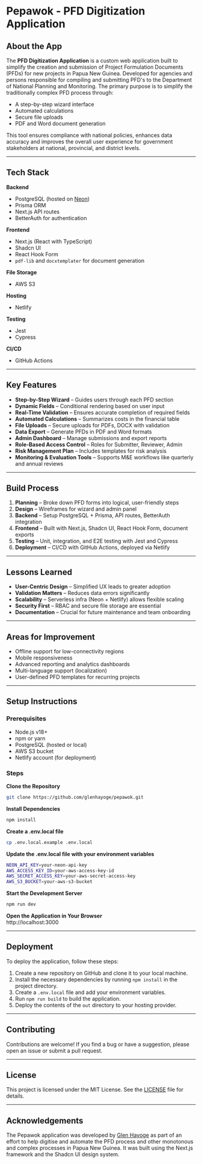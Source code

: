 # Pepawok - PFD Digitization Application

## About the App

The **PFD Digitization Application** is a custom web application built to simplify the creation and submission of Project Formulation Documents (PFDs) for new projects in Papua New Guinea. Developed for agencies and persons responsible for compiling and submitting PFD's to the Department of National Planning and Monitoring. The primary purpose is to simplify the traditionally complex PFD process through:

- A step-by-step wizard interface  
- Automated calculations  
- Secure file uploads  
- PDF and Word document generation  

This tool ensures compliance with national policies, enhances data accuracy and improves the overall user experience for government stakeholders at national, provincial, and district levels.

---

## Tech Stack

**Backend**  
- PostgreSQL (hosted on [Neon](https://neon.tech))  
- Prisma ORM  
- Next.js API routes  
- BetterAuth for authentication  

**Frontend**  
- Next.js (React with TypeScript)  
- Shadcn UI  
- React Hook Form  
- `pdf-lib` and `docxtemplater` for document generation  

**File Storage**  
- AWS S3  

**Hosting**  
- Netlify 

**Testing**  
- Jest  
- Cypress  

**CI/CD**  
- GitHub Actions  

---

## Key Features

- **Step-by-Step Wizard** – Guides users through each PFD section  
- **Dynamic Fields** – Conditional rendering based on user input  
- **Real-Time Validation** – Ensures accurate completion of required fields  
- **Automated Calculations** – Summarizes costs in the financial table  
- **File Uploads** – Secure uploads for PDFs, DOCX with validation  
- **Data Export** – Generate PFDs in PDF and Word formats  
- **Admin Dashboard** – Manage submissions and export reports  
- **Role-Based Access Control** – Roles for Submitter, Reviewer, Admin  
- **Risk Management Plan** – Includes templates for risk analysis  
- **Monitoring & Evaluation Tools** – Supports M&E workflows like quarterly and annual reviews  

---

## Build Process

1. **Planning** – Broke down PFD forms into logical, user-friendly steps  
2. **Design** – Wireframes for wizard and admin panel  
3. **Backend** – Setup PostgreSQL + Prisma, API routes, BetterAuth integration  
4. **Frontend** – Built with Next.js, Shadcn UI, React Hook Form, document exports  
5. **Testing** – Unit, integration, and E2E testing with Jest and Cypress  
6. **Deployment** – CI/CD with GitHub Actions, deployed via Netlify 

---

## Lessons Learned

- **User-Centric Design** – Simplified UX leads to greater adoption  
- **Validation Matters** – Reduces data errors significantly  
- **Scalability** – Serverless infra (Neon + Netlify) allows flexible scaling  
- **Security First** – RBAC and secure file storage are essential  
- **Documentation** – Crucial for future maintenance and team onboarding  

---

## Areas for Improvement

- Offline support for low-connectivity regions  
- Mobile responsiveness  
- Advanced reporting and analytics dashboards  
- Multi-language support (localization)  
- User-defined PFD templates for recurring projects  

---

## Setup Instructions

### Prerequisites

- Node.js v18+  
- npm or yarn  
- PostgreSQL (hosted or local)  
- AWS S3 bucket  
- Netlify account (for deployment)

### Steps

**Clone the Repository**

```bash
git clone https://github.com/glenhayoge/pepawok.git
```

**Install Dependencies**

```bash
npm install
```

**Create a .env.local file**

```bash
cp .env.local.example .env.local
```

**Update the .env.local file with your environment variables**

```bash
NEON_API_KEY=your-neon-api-key
AWS_ACCESS_KEY_ID=your-aws-access-key-id
AWS_SECRET_ACCESS_KEY=your-aws-secret-access-key
AWS_S3_BUCKET=your-aws-s3-bucket
```

**Start the Development Server**

```bash
npm run dev
```

**Open the Application in Your Browser**    
http://localhost:3000

---

## Deployment

To deploy the application, follow these steps:

1. Create a new repository on GitHub and clone it to your local machine.
2. Install the necessary dependencies by running `npm install` in the project directory.
3. Create a `.env.local` file and add your environment variables.
4. Run `npm run build` to build the application.
5. Deploy the contents of the `out` directory to your hosting provider.

---

## Contributing

Contributions are welcome! If you find a bug or have a suggestion, please open an issue or submit a pull request.

---

## License

This project is licensed under the MIT License. See the [LICENSE](LICENSE) file for details.

---

## Acknowledgements

The Pepawok application was developed by [Glen Hayoge](https://glensea.com) as part of an effort to help digitise and automate the PFD process and other monotonous and complex processes in Papua New Guinea. It was built using the Next.js framework and the Shadcn UI design system.

